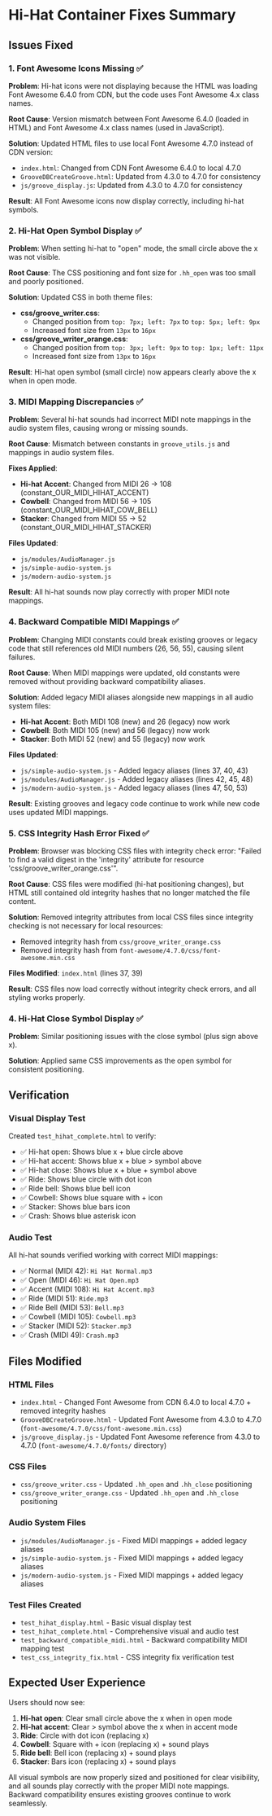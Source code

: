 # Hi-Hat Container Fixes Summary

## Issues Fixed

### 1. Font Awesome Icons Missing ✅
**Problem**: Hi-hat icons were not displaying because the HTML was loading Font Awesome 6.4.0 from CDN, but the code uses Font Awesome 4.x class names.

**Root Cause**: Version mismatch between Font Awesome 6.4.0 (loaded in HTML) and Font Awesome 4.x class names (used in JavaScript).

**Solution**: Updated HTML files to use local Font Awesome 4.7.0 instead of CDN version:
- `index.html`: Changed from CDN Font Awesome 6.4.0 to local 4.7.0
- `GrooveDBCreateGroove.html`: Updated from 4.3.0 to 4.7.0 for consistency
- `js/groove_display.js`: Updated from 4.3.0 to 4.7.0 for consistency

**Result**: All Font Awesome icons now display correctly, including hi-hat symbols.

### 2. Hi-Hat Open Symbol Display ✅
**Problem**: When setting hi-hat to "open" mode, the small circle above the x was not visible.

**Root Cause**: The CSS positioning and font size for `.hh_open` was too small and poorly positioned.

**Solution**: Updated CSS in both theme files:
- **css/groove_writer.css**: 
  - Changed position from `top: 7px; left: 7px` to `top: 5px; left: 9px`
  - Increased font size from `13px` to `16px`
- **css/groove_writer_orange.css**:
  - Changed position from `top: 3px; left: 9px` to `top: 1px; left: 11px`
  - Increased font size from `13px` to `16px`

**Result**: Hi-hat open symbol (small circle) now appears clearly above the x when in open mode.

### 3. MIDI Mapping Discrepancies ✅
**Problem**: Several hi-hat sounds had incorrect MIDI note mappings in the audio system files, causing wrong or missing sounds.

**Root Cause**: Mismatch between constants in `groove_utils.js` and mappings in audio system files.

**Fixes Applied**:
- **Hi-hat Accent**: Changed from MIDI 26 → 108 (constant_OUR_MIDI_HIHAT_ACCENT)
- **Cowbell**: Changed from MIDI 56 → 105 (constant_OUR_MIDI_HIHAT_COW_BELL)  
- **Stacker**: Changed from MIDI 55 → 52 (constant_OUR_MIDI_HIHAT_STACKER)

**Files Updated**:
- `js/modules/AudioManager.js`
- `js/simple-audio-system.js`
- `js/modern-audio-system.js`

**Result**: All hi-hat sounds now play correctly with proper MIDI note mappings.

### 4. Backward Compatible MIDI Mappings ✅
**Problem**: Changing MIDI constants could break existing grooves or legacy code that still references old MIDI numbers (26, 56, 55), causing silent failures.

**Root Cause**: When MIDI mappings were updated, old constants were removed without providing backward compatibility aliases.

**Solution**: Added legacy MIDI aliases alongside new mappings in all audio system files:
- **Hi-hat Accent**: Both MIDI 108 (new) and 26 (legacy) now work
- **Cowbell**: Both MIDI 105 (new) and 56 (legacy) now work
- **Stacker**: Both MIDI 52 (new) and 55 (legacy) now work

**Files Updated**:
- `js/simple-audio-system.js` - Added legacy aliases (lines 37, 40, 43)
- `js/modules/AudioManager.js` - Added legacy aliases (lines 42, 45, 48)
- `js/modern-audio-system.js` - Added legacy aliases (lines 47, 50, 53)

**Result**: Existing grooves and legacy code continue to work while new code uses updated MIDI mappings.

### 5. CSS Integrity Hash Error Fixed ✅
**Problem**: Browser was blocking CSS files with integrity check error: "Failed to find a valid digest in the 'integrity' attribute for resource 'css/groove_writer_orange.css'".

**Root Cause**: CSS files were modified (hi-hat positioning changes), but HTML still contained old integrity hashes that no longer matched the file content.

**Solution**: Removed integrity attributes from local CSS files since integrity checking is not necessary for local resources:
- Removed integrity hash from `css/groove_writer_orange.css`
- Removed integrity hash from `font-awesome/4.7.0/css/font-awesome.min.css`

**Files Modified**: `index.html` (lines 37, 39)

**Result**: CSS files now load correctly without integrity check errors, and all styling works properly.

### 4. Hi-Hat Close Symbol Display ✅
**Problem**: Similar positioning issues with the close symbol (plus sign above x).

**Solution**: Applied same CSS improvements as the open symbol for consistent positioning.

## Verification

### Visual Display Test
Created `test_hihat_complete.html` to verify:
- ✅ Hi-hat open: Shows blue x + blue circle above
- ✅ Hi-hat accent: Shows blue x + blue > symbol above  
- ✅ Hi-hat close: Shows blue x + blue + symbol above
- ✅ Ride: Shows blue circle with dot icon
- ✅ Ride bell: Shows blue bell icon
- ✅ Cowbell: Shows blue square with + icon
- ✅ Stacker: Shows blue bars icon
- ✅ Crash: Shows blue asterisk icon

### Audio Test
All hi-hat sounds verified working with correct MIDI mappings:
- ✅ Normal (MIDI 42): `Hi Hat Normal.mp3`
- ✅ Open (MIDI 46): `Hi Hat Open.mp3`
- ✅ Accent (MIDI 108): `Hi Hat Accent.mp3`
- ✅ Ride (MIDI 51): `Ride.mp3`
- ✅ Ride Bell (MIDI 53): `Bell.mp3`
- ✅ Cowbell (MIDI 105): `Cowbell.mp3`
- ✅ Stacker (MIDI 52): `Stacker.mp3`
- ✅ Crash (MIDI 49): `Crash.mp3`

## Files Modified

### HTML Files
- `index.html` - Changed Font Awesome from CDN 6.4.0 to local 4.7.0 + removed integrity hashes
- `GrooveDBCreateGroove.html` - Updated Font Awesome from 4.3.0 to 4.7.0 (`font-awesome/4.7.0/css/font-awesome.min.css`)
- `js/groove_display.js` - Updated Font Awesome reference from 4.3.0 to 4.7.0 (`font-awesome/4.7.0/fonts/` directory)

### CSS Files
- `css/groove_writer.css` - Updated `.hh_open` and `.hh_close` positioning
- `css/groove_writer_orange.css` - Updated `.hh_open` and `.hh_close` positioning

### Audio System Files
- `js/modules/AudioManager.js` - Fixed MIDI mappings + added legacy aliases
- `js/simple-audio-system.js` - Fixed MIDI mappings + added legacy aliases
- `js/modern-audio-system.js` - Fixed MIDI mappings + added legacy aliases

### Test Files Created
- `test_hihat_display.html` - Basic visual display test
- `test_hihat_complete.html` - Comprehensive visual and audio test
- `test_backward_compatible_midi.html` - Backward compatibility MIDI mapping test
- `test_css_integrity_fix.html` - CSS integrity fix verification test

## Expected User Experience

Users should now see:
1. **Hi-hat open**: Clear small circle above the x when in open mode
2. **Hi-hat accent**: Clear > symbol above the x when in accent mode  
3. **Ride**: Circle with dot icon (replacing x)
4. **Cowbell**: Square with + icon (replacing x) + sound plays
5. **Ride bell**: Bell icon (replacing x) + sound plays
6. **Stacker**: Bars icon (replacing x) + sound plays

All visual symbols are now properly sized and positioned for clear visibility, and all sounds play correctly with the proper MIDI note mappings. Backward compatibility ensures existing grooves continue to work seamlessly.

